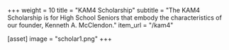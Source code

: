 +++
weight = 10
title = "KAM4 Scholarship"
subtitle = "The KAM4 Scholarship is for High School Seniors that embody the characteristics of our founder, Kenneth A. McClendon."
item_url = "/kam4" 

[asset]
  image = "scholar1.png"
+++
